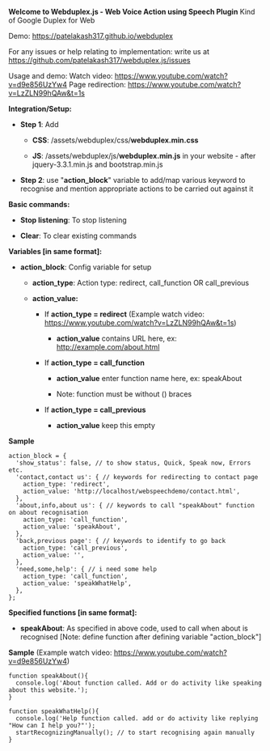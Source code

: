 **Welcome to Webduplex.js - Web Voice Action using Speech Plugin**
Kind of Google Duplex for Web

Demo: https://patelakash317.github.io/webduplex

For any issues or help relating to implementation: write us at https://github.com/patelakash317/webduplex.js/issues

Usage and demo:
 Watch video: https://www.youtube.com/watch?v=d9e856UzYw4
 Page redirection: https://www.youtube.com/watch?v=LzZLN99hQAw&t=1s

**Integration/Setup:**
  - **Step 1**: Add 
    
    - **CSS**: /assets/webduplex/css/**webduplex.min.css**

    - **JS**: /assets/webduplex/js/**webduplex.min.js** in your website - after jquery-3.3.1.min.js and bootstrap.min.js
  
  - **Step 2**: use "**action_block**" variable to add/map various keyword to recognise and mention appropriate actions to be carried out against it

**Basic commands:**
   - **Stop listening**: To stop listening

   - **Clear**: To clear existing commands

**Variables [in same format]:**
   - **action_block**: Config variable for setup
       - **action_type**: Action type: redirect, call_function OR call_previous

       - **action_value:** 
          - If **action_type = redirect** (Example watch video: https://www.youtube.com/watch?v=LzZLN99hQAw&t=1s)
            
            - **action_value** contains URL here, ex: http://example.com/about.html

          - If **action_type = call_function**
            
            - **action_value** enter function name here, ex: speakAbout 
            
            - Note: function must be without () braces

          - If **action_type = call_previous**
            
            - **action_value** keep this empty

**Sample**
```
action_block = {
  'show_status': false, // to show status, Quick, Speak now, Errors etc.
  'contact,contact us': { // keywords for redirecting to contact page
    action_type: 'redirect',
    action_value: 'http://localhost/webspeechdemo/contact.html',
  },
  'about,info,about us': { // keywords to call "speakAbout" function on about recognisation
    action_type: 'call_function', 
    action_value: 'speakAbout',
  },
  'back,previous page': { // keywords to identify to go back
    action_type: 'call_previous',
    action_value: '',
  },
  'need,some,help': { // i need some help
    action_type: 'call_function',
    action_value: 'speakWhatHelp',
  },
};
```
      

**Specified functions [in same format]:**
   - **speakAbout**: As specified in above code, used to call when about is recognised 
        [Note: define function after defining variable "action_block"]

**Sample** (Example watch video: https://www.youtube.com/watch?v=d9e856UzYw4)
```
function speakAbout(){
  console.log('About function called. Add or do activity like speaking about this website.');
}
```

```
function speakWhatHelp(){
  console.log('Help function called. add or do activity like replying "How can I help you?"');
  startRecognizingManually(); // to start recognising again manually
}
```